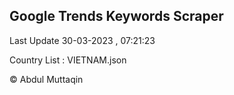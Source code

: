 

## Google Trends Keywords Scraper 
 
Last Update 30-03-2023 , 07:21:23

Country List :
VIETNAM.json



© Abdul Muttaqin 
